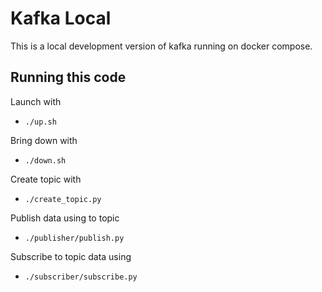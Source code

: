 # Kafka Local

This is a local development version of kafka running on docker compose.

## Running this code

Launch with

- `./up.sh`

Bring down with

- `./down.sh`

Create topic with

- `./create_topic.py`

Publish data using to topic

- `./publisher/publish.py`

Subscribe to topic data using

- `./subscriber/subscribe.py`
